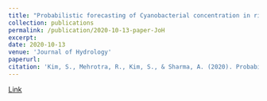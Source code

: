 ```yaml
---
title: "Probabilistic forecasting of Cyanobacterial concentration in riverine systems using environmental drivers"
collection: publications
permalink: /publication/2020-10-13-paper-JoH
excerpt: 
date: 2020-10-13
venue: 'Journal of Hydrology'
paperurl:
citation: 'Kim, S., Mehrotra, R., Kim, S., & Sharma, A. (2020). Probabilistic forecasting of cyanobacterial concentration in riverine systems using environmental drivers. <i>Journal of Hydrology</i>, 125626.'
---
```

[Link](https://www.sciencedirect.com/science/article/pii/S0022169420310878)
